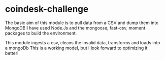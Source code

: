 # coindesk-challenge

The basic aim of this module is to pull data from a CSV and dump them into MongoDB
I have used Node.Js and the mongoose, fast-csv, moment packages to build the environment.

This module ingests a csv, cleans the invalid data, transforms and loads into a mongoDb
This is a working model, but I look forward to optimizing it better!
